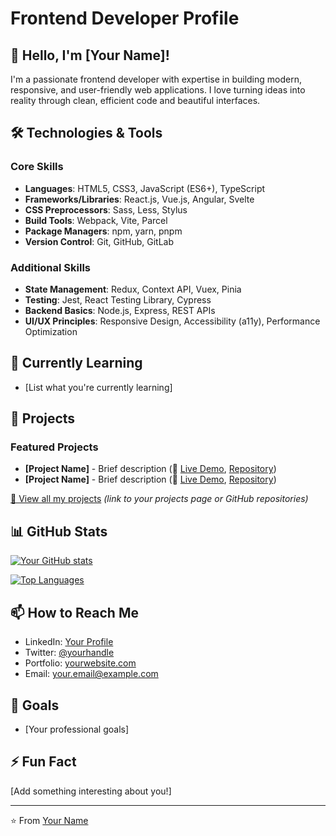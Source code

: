 # Frontend Developer Profile

## 👋 Hello, I'm [Your Name]!

I'm a passionate frontend developer with expertise in building modern, responsive, and user-friendly web applications. I love turning ideas into reality through clean, efficient code and beautiful interfaces.

## 🛠️ Technologies & Tools

### Core Skills
- **Languages**: HTML5, CSS3, JavaScript (ES6+), TypeScript
- **Frameworks/Libraries**: React.js, Vue.js, Angular, Svelte
- **CSS Preprocessors**: Sass, Less, Stylus
- **Build Tools**: Webpack, Vite, Parcel
- **Package Managers**: npm, yarn, pnpm
- **Version Control**: Git, GitHub, GitLab

### Additional Skills
- **State Management**: Redux, Context API, Vuex, Pinia
- **Testing**: Jest, React Testing Library, Cypress
- **Backend Basics**: Node.js, Express, REST APIs
- **UI/UX Principles**: Responsive Design, Accessibility (a11y), Performance Optimization

## 🌱 Currently Learning
- [List what you're currently learning]

## 💼 Projects

### Featured Projects
- **[Project Name]** - Brief description (🔗 [Live Demo](link), [Repository](link))
- **[Project Name]** - Brief description (🔗 [Live Demo](link), [Repository](link))

[🔗 View all my projects](#) *(link to your projects page or GitHub repositories)*

## 📊 GitHub Stats

[![Your GitHub stats](https://github-readme-stats.vercel.app/api?username=yourusername&show_icons=true&theme=radical)](https://github.com/yourusername)

[![Top Languages](https://github-readme-stats.vercel.app/api/top-langs/?username=yourusername&layout=compact&theme=radical)](https://github.com/yourusername)

## 📫 How to Reach Me
- LinkedIn: [Your Profile](#)
- Twitter: [@yourhandle](#)
- Portfolio: [yourwebsite.com](#)
- Email: your.email@example.com

## 🎯 Goals
- [Your professional goals]

## ⚡ Fun Fact
[Add something interesting about you!]

---

⭐️ From [Your Name](https://github.com/yourusername)
